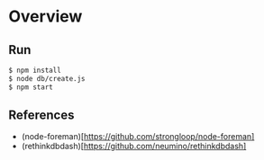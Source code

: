 # Overview

## Run

```bash
$ npm install
$ node db/create.js
$ npm start
```
## References

* (node-foreman)[https://github.com/strongloop/node-foreman]
* (rethinkdbdash)[https://github.com/neumino/rethinkdbdash]
